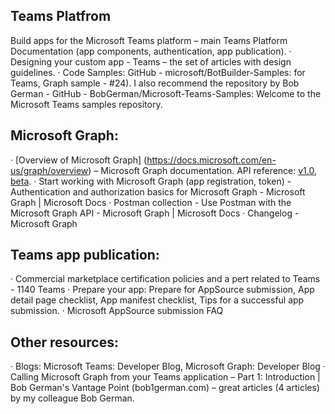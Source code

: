 ## Teams Platfrom
 Build apps for the Microsoft Teams platform – main Teams Platform Documentation (app components, authentication, app publication).
· Designing your custom app - Teams – the set of articles with design guidelines.
· Code Samples: GitHub - microsoft/BotBuilder-Samples: for Teams, Graph sample - #24). I also recommend the repository by Bob German -  GitHub - BobGerman/Microsoft-Teams-Samples: Welcome to the Microsoft Teams samples repository.
 
## Microsoft Graph:
· [Overview of Microsoft Graph] (https://docs.microsoft.com/en-us/graph/overview) – Microsoft Graph documentation. API reference: [v1.0](https://docs.microsoft.com/en-us/graph/api/overview?view=graph-rest-1.0), [beta](https://docs.microsoft.com/en-us/graph/api/overview?view=graph-rest-beta).
· Start working with Microsoft Graph (app registration, token)  - Authentication and authorization basics for Microsoft Graph - Microsoft Graph | Microsoft Docs
· Postman collection - Use Postman with the Microsoft Graph API - Microsoft Graph | Microsoft Docs
· Changelog - Microsoft Graph
 
## Teams app publication:
· Commercial marketplace certification policies and a pert related to Teams  -  1140 Teams
· Prepare your app:  Prepare for AppSource submission,  App detail page checklist, App manifest checklist, Tips for a successful app submission. 
· Microsoft AppSource submission FAQ
 
## Other resources:
· Blogs: Microsoft Teams: Developer Blog, Microsoft Graph: Developer Blog 
· Calling Microsoft Graph from your Teams application – Part 1: Introduction | Bob German's Vantage Point (bob1german.com) – great articles (4 articles) by my colleague Bob German.
